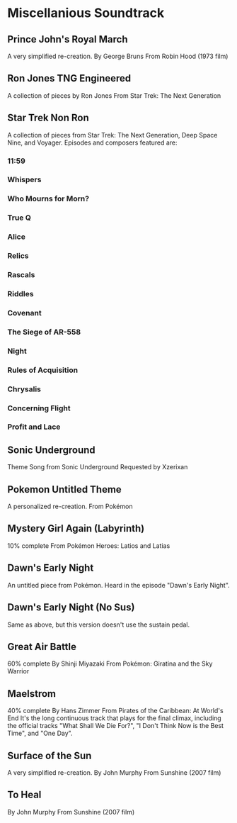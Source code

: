 # Miscellanious Soundtrack

## Prince John's Royal March
A very simplified re-creation.
By George Bruns
From Robin Hood (1973 film)

## Ron Jones TNG Engineered
A collection of pieces by Ron Jones
From Star Trek: The Next Generation

## Star Trek Non Ron
A collection of pieces from Star Trek: The Next Generation, Deep Space Nine, and Voyager. Episodes and composers featured are:

### 11:59 <by David Bell>

### Whispers <by Dennis McCarthy>

### Who Mourns for Morn? <by David Bell>

### True Q <by Jay Chattaway>

### Alice <by David Bell>

### Relics <by Jay Chattaway>

### Rascals <by Dennis McCarthy>

### Riddles <by Jay Chattaway>

### Covenant <by David Bell>

### The Siege of AR-558 <by Paul Baillargeon>

### Night <by Jay Chattaway>

### Rules of Acquisition <by Dennis McCarthy>

### Chrysalis <by Jay Chattaway>

### Concerning Flight <by Dennis McCarthy>

### Profit and Lace <by David Bell>

## Sonic Underground
Theme Song from Sonic Underground
Requested by Xzerixan

## Pokemon Untitled Theme
A personalized re-creation.
From Pokémon

## Mystery Girl Again (Labyrinth)
10% complete
From Pokémon Heroes: Latios and Latias

## Dawn's Early Night
An untitled piece from Pokémon. Heard in the episode "Dawn's Early Night".

## Dawn's Early Night (No Sus)
Same as above, but this version doesn't use the sustain pedal.

## Great Air Battle
60% complete
By Shinji Miyazaki
From Pokémon: Giratina and the Sky Warrior

## Maelstrom
40% complete
By Hans Zimmer
From Pirates of the Caribbean: At World's End
It's the long continuous track that plays for the final climax, including the official tracks "What Shall We Die For?", "I Don't Think Now is the Best Time", and "One Day".

## Surface of the Sun
A very simplified re-creation.
By John Murphy
From Sunshine (2007 film)

## To Heal
By John Murphy
From Sunshine (2007 film)
